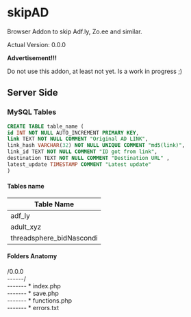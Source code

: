 # skipAD
Browser Addon to skip Adf.ly, Zo.ee and similar.

Actual Version: 0.0.0

**Advertisement!!!**

Do not use this addon, at least not yet. Is a work in progress ;)

## Server Side

### MySQL Tables

```SQL
CREATE TABLE table_name (
id INT NOT NULL AUTO_INCREMENT PRIMARY KEY,
link TEXT NOT NULL COMMENT "Original AD LINK",
link_hash VARCHAR(32) NOT NULL UNIQUE COMMENT "md5(link)",
link_id TEXT NOT NULL COMMENT "ID got from link", 
destination TEXT NOT NULL COMMENT "Destination URL" , 
latest_update TIMESTAMP COMMENT "Latest update"
) 
```

#### Tables name

| Table Name |
| --- |
| adf_ly|
| adult_xyz |
| threadsphere_bidNascondi | 

#### Folders Anatomy


 /0.0.0 <br />
 ------/ <br />
 ------- * index.php <br />
 ------- * save.php <br />
 ------- * functions.php <br />
 ------- * errors.txt
 
 
